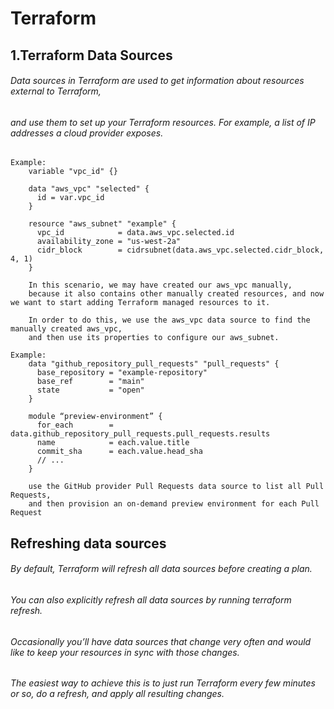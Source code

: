 # Terraform
## 1.Terraform Data Sources
###### Data sources in Terraform are used to get information about resources external to Terraform, 
###### and use them to set up your Terraform resources. For example, a list of IP addresses a cloud provider exposes.

    Example:
        variable "vpc_id" {}

        data "aws_vpc" "selected" {
          id = var.vpc_id
        }

        resource "aws_subnet" "example" {
          vpc_id            = data.aws_vpc.selected.id
          availability_zone = "us-west-2a"
          cidr_block        = cidrsubnet(data.aws_vpc.selected.cidr_block, 4, 1)
        }

        In this scenario, we may have created our aws_vpc manually, 
        because it also contains other manually created resources, and now we want to start adding Terraform managed resources to it.

        In order to do this, we use the aws_vpc data source to find the manually created aws_vpc, 
        and then use its properties to configure our aws_subnet.

    Example:
        data "github_repository_pull_requests" "pull_requests" {
          base_repository = "example-repository"
          base_ref        = "main"
          state           = "open"
        }

        module “preview-environment” {
          for_each        = data.github_repository_pull_requests.pull_requests.results
          name            = each.value.title
          commit_sha      = each.value.head_sha
          // ...
        }

        use the GitHub provider Pull Requests data source to list all Pull Requests, 
        and then provision an on-demand preview environment for each Pull Request

##  Refreshing data sources
######  By default, Terraform will refresh all data sources before creating a plan. 
######  You can also explicitly refresh all data sources by running terraform refresh.

######  Occasionally you’ll have data sources that change very often and would like to keep your resources in sync with those changes. 
######  The easiest way to achieve this is to just run Terraform every few minutes or so, do a refresh, and apply all resulting changes.
